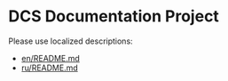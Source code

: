 # DCS Documentation Project

Please use localized descriptions:

- [en/README.md](en/README.md)
- [ru/README.md](ru/README.md)
